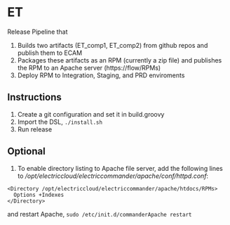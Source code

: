 # ET

Release Pipeline that
1. Builds two artifacts (ET_comp1, ET_comp2) from github repos and publish them to ECAM
1. Packages these artifacts as an RPM (currently a zip file) and publishes the RPM to an Apache server (https://flow/RPMs)
1. Deploy RPM to Integration, Staging, and PRD enviroments

## Instructions
1. Create a git configuration and set it in build.groovy
1. Import the DSL, ```./install.sh```
1. Run release

## Optional
1. To enable directory listing to Apache file server, add the following lines to */opt/electriccloud/electriccommander/apache/conf/httpd.conf*:
```
<Directory /opt/electriccloud/electriccommander/apache/htdocs/RPMs>
  Options +Indexes
</Directory>
```
and restart Apache, 
```sudo /etc/init.d/commanderApache restart```

